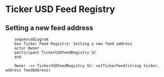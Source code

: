 # Ticker USD Feed Registry

## Setting a new feed address
```mermaid
    sequenceDiagram
    box Ticker Feed Registry: Setting a new feed address
    actor Owner
    participant TickerUSDFeedRegistry SC
    end

    Owner ->> TickerUSDFeedRegistry SC: setTickerFeed(string ticker, address feedAddress)
```